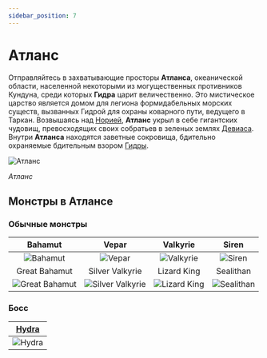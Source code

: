 ```yaml
---
sidebar_position: 7
---
```


# Атланс

Отправляйтесь в захватывающие просторы **Атланса**, океанической области, населенной некоторыми из могущественных противников Кундуна, среди которых **Гидра** царит величественно. Это мистическое царство является домом для легиона формидабельных морских существ, вызванных Гидрой для охраны коварного пути, ведущего в Таркан. Возвышаясь над [Норией](/maps/noria), **Атланс** укрыл в себе гигантских чудовищ, превосходящих своих собратьев в зеленых землях [Девиаса](/maps/devias). Внутри **Атланса** находятся заветные сокровища, бдительно охраняемые бдительным взором [Гидры](/special-monsters/mini-bosses/hydra).

![Атланс](/img/maps/atlans.webp)

_Атланс_

## Монстры в Атлансе

### Обычные монстры

|                         Bahamut                          |                            Vepar                             |                       Valkyrie                       |                      Siren                       |
| :------------------------------------------------------: | :----------------------------------------------------------: | :--------------------------------------------------: | :----------------------------------------------: |
|       ![Bahamut](/img/monsters/atlans/bahamut.jpg)       |           ![Vepar](/img/monsters/atlans/vepar.jpg)           |    ![Valkyrie](/img/monsters/atlans/valkyrie.jpg)    |     ![Siren](/img/monsters/atlans/siren.jpg)     |
|                      Great Bahamut                       |                       Silver Valkyrie                        |                     Lizard King                      |                    Sealithan                     |
| ![Great Bahamut](/img/monsters/atlans/great-bahamut.jpg) | ![Silver Valkyrie](/img/monsters/atlans/silver-valkyrie.jpg) | ![Lizard King](/img/monsters/atlans/lizard-king.jpg) | ![Sealithan](/img/monsters/atlans/sealithan.jpg) |

### Босс

| [Hydra](/special-monsters/mini-bosses/hydra) |
| :------------------------------------------: |
|   ![Hydra](/img/monsters/atlans/hydra.jpg)   |
